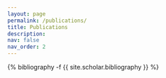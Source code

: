 ```yaml
---
layout: page
permalink: /publications/
title: Publications
description: 
nav: false
nav_order: 2
---
```

<!-- _pages/publications.md -->
<div class="publications">

{% bibliography -f {{ site.scholar.bibliography }} %}

</div>
